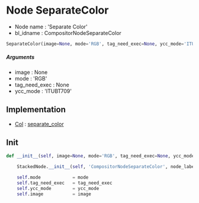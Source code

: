 # Node SeparateColor

- Node name : 'Separate Color'
- bl_idname : CompositorNodeSeparateColor


``` python
SeparateColor(image=None, mode='RGB', tag_need_exec=None, ycc_mode='ITUBT709', node_label=None, node_color=None)
```
##### Arguments

- image : None
- mode : 'RGB'
- tag_need_exec : None
- ycc_mode : 'ITUBT709'

## Implementation

- [Col](/docs/Compositor/Col.md) : [separate_color](/docs/Compositor/Col.md#separate_color)

## Init

``` python
def __init__(self, image=None, mode='RGB', tag_need_exec=None, ycc_mode='ITUBT709', node_label=None, node_color=None):

    StackedNode.__init__(self, 'CompositorNodeSeparateColor', node_label=node_label, node_color=node_color)

    self.mode            = mode
    self.tag_need_exec   = tag_need_exec
    self.ycc_mode        = ycc_mode
    self.image           = image
```
